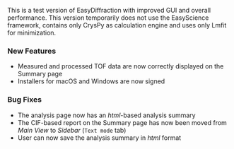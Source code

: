 This is a test version of EasyDiffraction with improved GUI and overall performance. This version temporarily does not use the EasyScience framework, contains only CrysPy as calculation engine and uses only Lmfit for minimization.  

### New Features

- Measured and processed TOF data are now correctly displayed on the Summary page
- Installers for macOS and Windows are now signed

### Bug Fixes

- The analysis page now has an _html_-based analysis summary
- The CIF-based report on the Summary page has now been moved from _Main View_ to _Sidebar_ (`Text mode` tab)
- User can now save the analysis summary in _html_ format

